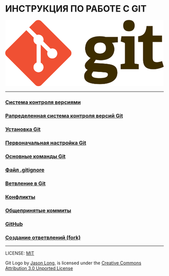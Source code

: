 # **ИНСТРУКЦИЯ ПО РАБОТЕ С GIT**

![git-logo](./assets/git-Logo-2color.png)

---
### [Система контроля версиями](./git_intro.md)
### [Рапределенная система контроля версий Git](./git_description.md)
### [Установка Git](./git_install.md)
### [Первоначальная настройка Git](./git_first_cust.md)
### [Основные команды Git](./git_comand.md)
### [Файл .gitignore](/git_gitignore.md)
### [Ветвление в Git](./git_branch.md)
### [Конфликты](./git_conflict.md)
### [Общепринятые коммиты](./git_commit.md)
### [GitHub](./github.md)
### [Создание ответвлений (fork)](./git_fork.md)

-----
LICENSE: [MIT](./license.md) 



Git Logo by [Jason Long](https://twitter.com/jasonlong), is licensed under the [Creative Commons Attribution 3.0 Unported License](https://creativecommons.org/licenses/by/3.0/)